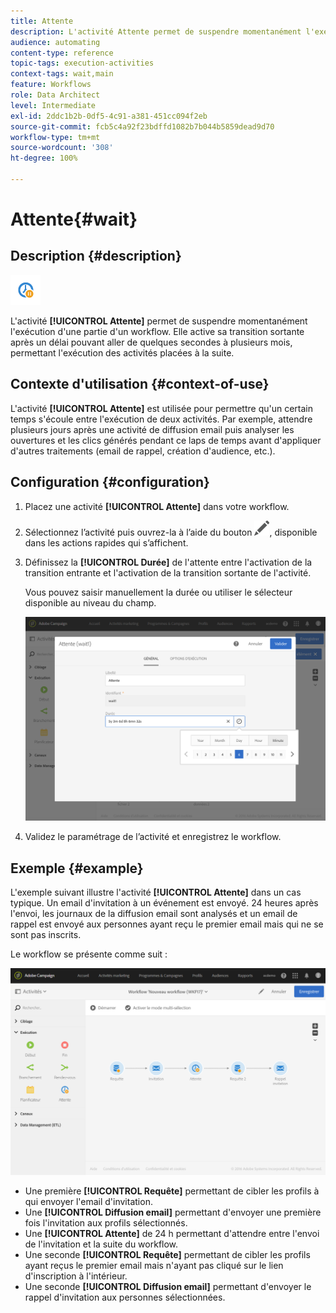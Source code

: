 ```yaml
---
title: Attente
description: L'activité Attente permet de suspendre momentanément l'exécution d'une partie d'un workflow.
audience: automating
content-type: reference
topic-tags: execution-activities
context-tags: wait,main
feature: Workflows
role: Data Architect
level: Intermediate
exl-id: 2ddc1b2b-0df5-4c91-a381-451cc094f2eb
source-git-commit: fcb5c4a92f23bdffd1082b7b044b5859dead9d70
workflow-type: tm+mt
source-wordcount: '308'
ht-degree: 100%

---
```


# Attente{#wait}

## Description {#description}

![](assets/wait.png)

L&#39;activité **[!UICONTROL Attente]** permet de suspendre momentanément l&#39;exécution d&#39;une partie d&#39;un workflow. Elle active sa transition sortante après un délai pouvant aller de quelques secondes à plusieurs mois, permettant l&#39;exécution des activités placées à la suite.

## Contexte d&#39;utilisation  {#context-of-use}

L&#39;activité **[!UICONTROL Attente]** est utilisée pour permettre qu&#39;un certain temps s&#39;écoule entre l&#39;exécution de deux activités. Par exemple, attendre plusieurs jours après une activité de diffusion email puis analyser les ouvertures et les clics générés pendant ce laps de temps avant d&#39;appliquer d&#39;autres traitements (email de rappel, création d&#39;audience, etc.).

## Configuration  {#configuration}

1. Placez une activité **[!UICONTROL Attente]** dans votre workflow.
1. Sélectionnez l’activité puis ouvrez-la à l’aide du bouton ![](assets/edit_darkgrey-24px.png), disponible dans les actions rapides qui s’affichent.
1. Définissez la **[!UICONTROL Durée]** de l&#39;attente entre l&#39;activation de la transition entrante et l&#39;activation de la transition sortante de l&#39;activité.

   Vous pouvez saisir manuellement la durée ou utiliser le sélecteur disponible au niveau du champ.

   ![](assets/wait_duration.png)

1. Validez le paramétrage de l’activité et enregistrez le workflow.

## Exemple  {#example}

L&#39;exemple suivant illustre l&#39;activité **[!UICONTROL Attente]** dans un cas typique. Un email d&#39;invitation à un événement est envoyé. 24 heures après l&#39;envoi, les journaux de la diffusion email sont analysés et un email de rappel est envoyé aux personnes ayant reçu le premier email mais qui ne se sont pas inscrits.

Le workflow se présente comme suit :

![](assets/wait_example_workflow.png)

* Une première **[!UICONTROL Requête]** permettant de cibler les profils à qui envoyer l&#39;email d&#39;invitation.
* Une **[!UICONTROL Diffusion email]** permettant d&#39;envoyer une première fois l&#39;invitation aux profils sélectionnés.
* Une **[!UICONTROL Attente]** de 24 h permettant d&#39;attendre entre l&#39;envoi de l&#39;invitation et la suite du workflow.
* Une seconde **[!UICONTROL Requête]** permettant de cibler les profils ayant reçus le premier email mais n&#39;ayant pas cliqué sur le lien d&#39;inscription à l&#39;intérieur.
* Une seconde **[!UICONTROL Diffusion email]** permettant d&#39;envoyer le rappel d&#39;invitation aux personnes sélectionnées.
